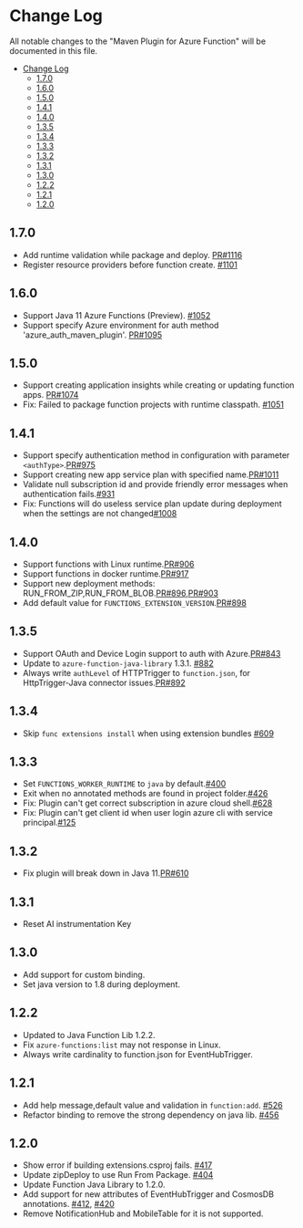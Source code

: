 # Change Log
All notable changes to the "Maven Plugin for Azure Function" will be documented in this file.
- [Change Log](#change-log)
  - [1.7.0](#170)
  - [1.6.0](#160)
  - [1.5.0](#150)
  - [1.4.1](#141)
  - [1.4.0](#140)
  - [1.3.5](#135)
  - [1.3.4](#134)
  - [1.3.3](#133)
  - [1.3.2](#132)
  - [1.3.1](#131)
  - [1.3.0](#130)
  - [1.2.2](#122)
  - [1.2.1](#121)
  - [1.2.0](#120)

## 1.7.0
- Add runtime validation while package and deploy. [PR#1116](https://github.com/microsoft/azure-maven-plugins/pull/1116)
- Register resource providers before function create. [#1101](https://github.com/microsoft/azure-maven-plugins/pull/1101)

## 1.6.0
- Support Java 11 Azure Functions (Preview). [#1052](https://github.com/microsoft/azure-maven-plugins/issues/1052)
- Support specify Azure environment for auth method 'azure_auth_maven_plugin'. [PR#1095](https://github.com/microsoft/azure-maven-plugins/pull/1095)

## 1.5.0
- Support creating application insights while creating or updating function apps. [PR#1074](https://github.com/microsoft/azure-maven-plugins/pull/1074)
- Fix: Failed to package function projects with runtime classpath. [#1051](https://github.com/microsoft/azure-maven-plugins/issues/1051)

## 1.4.1
- Support specify authentication method in configuration with parameter `<authType>`.[PR#975](https://github.com/microsoft/azure-maven-plugins/pull/975)
- Support creating new app service plan with specified name.[PR#1011](https://github.com/microsoft/azure-maven-plugins/pull/1011)
- Validate null subscription id and provide friendly error messages when authentication fails.[#931](https://github.com/microsoft/azure-maven-plugins/issues/931)
- Fix: Functions will do useless service plan update during deployment when the settings are not changed[#1008](https://github.com/microsoft/azure-maven-plugins/issues/1008)

## 1.4.0
- Support functions with Linux runtime.[PR#906](https://github.com/microsoft/azure-maven-plugins/pull/906)
- Support functions in docker runtime.[PR#917](https://github.com/microsoft/azure-maven-plugins/pull/917)
- Support new deployment methods: RUN_FROM_ZIP,RUN_FROM_BLOB.[PR#896](https://github.com/microsoft/azure-maven-plugins/pull/896),[PR#903](https://github.com/microsoft/azure-maven-plugins/pull/903)
- Add default value for `FUNCTIONS_EXTENSION_VERSION`.[PR#898](https://github.com/microsoft/azure-maven-plugins/pull/898)

## 1.3.5
- Support OAuth and Device Login support to auth with Azure.[PR#843](https://github.com/microsoft/azure-maven-plugins/pull/843)
- Update to `azure-function-java-library` 1.3.1. [#882](https://github.com/microsoft/azure-maven-plugins/issues/822)
- Always write `authLevel` of HTTPTrigger to `function.json`, for HttpTrigger-Java connector issues.[PR#892](https://github.com/microsoft/azure-maven-plugins/pull/892)

## 1.3.4
- Skip `func extensions install` when using extension bundles [#609](https://github.com/microsoft/azure-maven-plugins/issues/609)

## 1.3.3
- Set `FUNCTIONS_WORKER_RUNTIME` to `java` by default.[#400](https://github.com/microsoft/azure-maven-plugins/issues/400)
- Exit when no annotated methods are found in project folder.[#426](https://github.com/microsoft/azure-maven-plugins/issues/426)
- Fix: Plugin can't get correct subscription in azure cloud shell.[#628](https://github.com/microsoft/azure-maven-plugins/issues/628)
- Fix: Plugin can't get client id when user login azure cli with service principal.[#125](https://github.com/microsoft/azure-maven-plugins/issues/125)

## 1.3.2
- Fix plugin will break down in Java 11.[PR#610](https://github.com/Microsoft/azure-maven-plugins/pull/610)

## 1.3.1
- Reset AI instrumentation Key

## 1.3.0
- Add support for custom binding.
- Set java version to 1.8 during deployment.

## 1.2.2
- Updated to Java Function Lib 1.2.2.
- Fix `azure-functions:list` may not response in Linux.
- Always write cardinality to function.json for EventHubTrigger.

## 1.2.1
- Add help message,default value and validation in `function:add`. [#526](https://github.com/Microsoft/azure-maven-plugins/pull/526)
- Refactor binding to remove the strong dependency on java lib. [#456](https://github.com/Microsoft/azure-maven-plugins/issues/456)

## 1.2.0
- Show error if building extensions.csproj fails. [#417](https://github.com/Microsoft/azure-maven-plugins/issues/417)
- Update zipDeploy to use Run From Package. [#404](https://github.com/Microsoft/azure-maven-plugins/issues/404)
- Update Function Java Library to 1.2.0.
- Add support for new attributes of EventHubTrigger and CosmosDB annotations. [#412](https://github.com/Microsoft/azure-maven-plugins/issues/412), [#420](https://github.com/Microsoft/azure-maven-plugins/issues/420)
- Remove NotificationHub and MobileTable for it is not supported.

